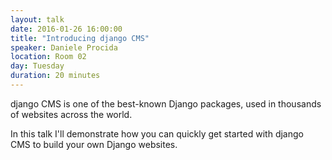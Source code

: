 ```yaml
---
layout: talk
date: 2016-01-26 16:00:00
title: "Introducing django CMS"
speaker: Daniele Procida
location: Room 02
day: Tuesday
duration: 20 minutes
---
```


django CMS is one of the best-known Django packages, used in thousands of websites across the world.

In this talk I'll demonstrate how you can quickly get started with django CMS to build your own
Django websites.
